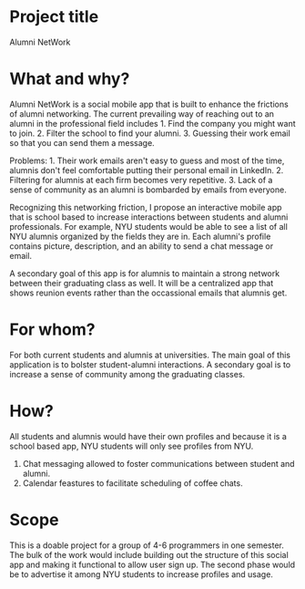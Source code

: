 # Project title
Alumni NetWork

# What and why?
Alumni NetWork is a social mobile app that is built to enhance the frictions of alumni networking. The current prevailing way of reaching out to an alumni in the professional field includes 1. Find the company you might want to join. 2. Filter the school to find your alumni. 3. Guessing their work email so that you can send them a message.

Problems: 1. Their work emails aren't easy to guess and most of the time, alumnis don't feel comfortable putting their personal email in LinkedIn. 2. Filtering for alumnis at each firm becomes very repetitive. 3. Lack of a sense of community as an alumni is bombarded by emails from everyone.

Recognizing this networking friction, I propose an interactive mobile app that is school based to increase interactions between students and alumni professionals. For example, NYU students would be able to see a list of all NYU alumnis organized by the fields they are in. Each alumni's profile contains picture, description, and an ability to send a chat message or email.  

A secondary goal of this app is for alumnis to maintain a strong network between their graduating class as well. It will be a centralized app that shows reunion events rather than the occassional emails that alumnis get.

# For whom?
For both current students and alumnis at universities. The main goal of this application is to bolster student-alumni interactions. A secondary goal is to increase a sense of community among the graduating classes.

# How? 
All students and alumnis would have their own profiles and because it is a school based app, NYU students will only see profiles from NYU. 

1. Chat messaging allowed to foster communications between student and alumni.
2. Calendar feastures to facilitate scheduling of coffee chats.

# Scope
This is a doable project for a group of 4-6 programmers in one semester. The bulk of the work would include building out the structure of this social app and making it functional to allow user sign up. The second phase would be to advertise it among NYU students to increase profiles and usage. 
